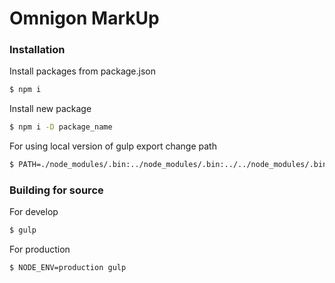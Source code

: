 # Omnigon MarkUp

### Installation

Install packages from package.json

```sh
$ npm i
```

Install new package

```sh
$ npm i -D package_name
```

For using local version of gulp export change path

```sh
$ PATH=./node_modules/.bin:../node_modules/.bin:../../node_modules/.bin:$PATH
```

### Building for source

For develop

```sh
$ gulp
```


For production

```sh
$ NODE_ENV=production gulp
```
